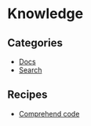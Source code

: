 # Knowledge

## Categories

* [Docs](/recipes/knowledge/docs)
* [Search](/recipes/knowledge/search)

## Recipes

* [Comprehend code](./comprehendcode.md)


